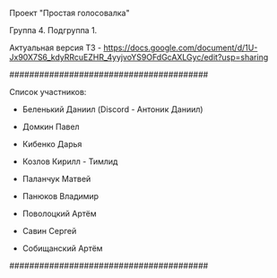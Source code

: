 Проект "Простая голосовалка"

Группа 4. Подгруппа 1.

Актуальная версия ТЗ - https://docs.google.com/document/d/1U-Jx90X7S6_kdyRRcuEZHR_4yyjvoYS9OFdGcAXLGyc/edit?usp=sharing

########################################

Список участников:

- Беленький Даниил (Discord - Антоник Даниил)

- Домкин Павел

- Кибенко Дарья

- Козлов Кирилл - Тимлид

- Паланчук Матвей

- Панюков Владимир

- Поволоцкий Артём

- Савин Сергей

- Собищанский Артём

########################################
